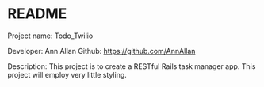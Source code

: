 # README

Project name: Todo_Twilio

Developer: Ann Allan
Github: https://github.com/AnnAllan

Description:
 This project is to create a RESTful Rails task manager app.  This project will employ very little styling.
